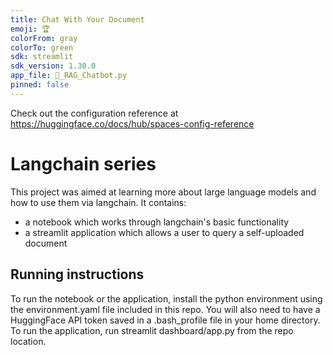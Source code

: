 ```yaml
---
title: Chat With Your Document
emoji: 🏆
colorFrom: gray
colorTo: green
sdk: streamlit
sdk_version: 1.30.0
app_file: 📃_RAG_Chatbot.py
pinned: false
---
```


Check out the configuration reference at https://huggingface.co/docs/hub/spaces-config-reference


# Langchain series 

This project was aimed at learning more about large language models and how to use them via langchain. It contains:

- a notebook which works through langchain's basic functionality
- a streamlit application which allows a user to query a self-uploaded document

## Running instructions
To run the notebook or the application, install the python environment using the environment.yaml file included in this repo. You will also need to have a HuggingFace API token saved in a .bash_profile file in your home directory. To run the application, run streamlit dashboard/app.py from the repo location.